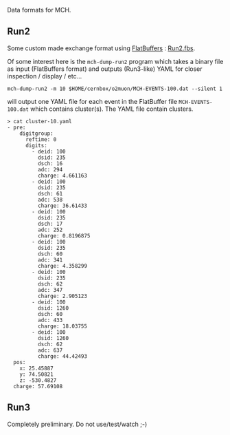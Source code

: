 Data formats for MCH.

## Run2

Some custom made exchange format using [FlatBuffers](https://google.github.io/flatbuffers/) : [Run2.fbs](Run2.fbs).

Of some interest here is the `mch-dump-run2` program which takes a binary file as input (FlatBuffers format) and outputs (Run3-like) YAML for closer inspection / display / etc...

```
mch-dump-run2 -m 10 $HOME/cernbox/o2muon/MCH-EVENTS-100.dat --silent 1
```

will output one YAML file for each event in the FlatBuffer file `MCH-EVENTS-100.dat` which contains cluster(s). The YAML file contain clusters.

```
> cat cluster-10.yaml
- pre:
    digitgroup:
      reftime: 0
      digits:
        - deid: 100
          dsid: 235
          dsch: 16
          adc: 294
          charge: 4.661163
        - deid: 100
          dsid: 235
          dsch: 61
          adc: 538
          charge: 36.61433
        - deid: 100
          dsid: 235
          dsch: 17
          adc: 252
          charge: 0.8196875
        - deid: 100
          dsid: 235
          dsch: 60
          adc: 341
          charge: 4.358299
        - deid: 100
          dsid: 235
          dsch: 62
          adc: 347
          charge: 2.905123
        - deid: 100
          dsid: 1260
          dsch: 60
          adc: 433
          charge: 18.03755
        - deid: 100
          dsid: 1260
          dsch: 62
          adc: 637
          charge: 44.42493
  pos:
    x: 25.45887
    y: 74.50821
    z: -530.4827
  charge: 57.69108
```

## Run3

Completely preliminary. Do not use/test/watch ;-) 
